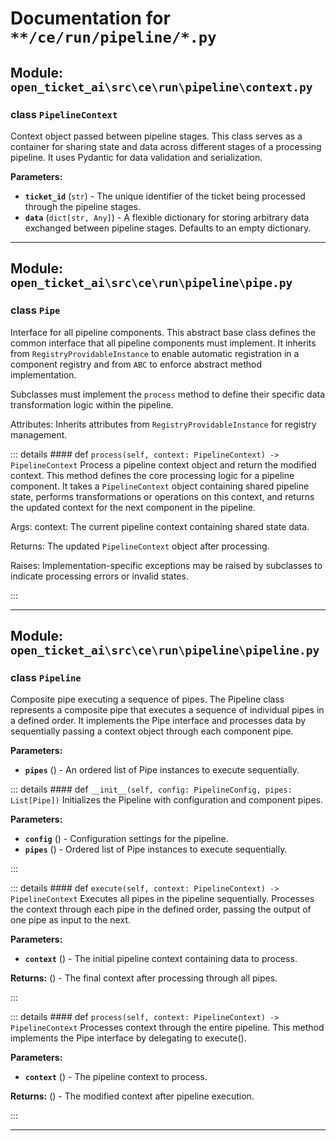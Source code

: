 # Documentation for `**/ce/run/pipeline/*.py`

## Module: `open_ticket_ai\src\ce\run\pipeline\context.py`


### <span style='text-info'>class</span> `PipelineContext`

Context object passed between pipeline stages.
This class serves as a container for sharing state and data across different stages
of a processing pipeline. It uses Pydantic for data validation and serialization.

**Parameters:**

- **`ticket_id`** (`str`) - The unique identifier of the ticket being processed through
the pipeline stages.
- **`data`** (`dict[str, Any]`) - A flexible dictionary for storing arbitrary data exchanged
between pipeline stages. Defaults to an empty dictionary.


---

## Module: `open_ticket_ai\src\ce\run\pipeline\pipe.py`


### <span style='text-info'>class</span> `Pipe`

Interface for all pipeline components.
This abstract base class defines the common interface that all pipeline
components must implement. It inherits from `RegistryProvidableInstance`
to enable automatic registration in a component registry and from `ABC`
to enforce abstract method implementation.

Subclasses must implement the `process` method to define their specific
data transformation logic within the pipeline.

Attributes:
    Inherits attributes from `RegistryProvidableInstance` for registry management.


::: details #### 
            <Badge type="info" text="method"/> <span class='text-warning'>def</span> `process(self, context: PipelineContext) -> PipelineContext`
Process a pipeline context object and return the modified context.
This method defines the core processing logic for a pipeline component.
It takes a `PipelineContext` object containing shared pipeline state,
performs transformations or operations on this context, and returns the
updated context for the next component in the pipeline.

Args:
    context: The current pipeline context containing shared state data.

Returns:
    The updated `PipelineContext` object after processing.

Raises:
    Implementation-specific exceptions may be raised by subclasses to
    indicate processing errors or invalid states.

:::


---

## Module: `open_ticket_ai\src\ce\run\pipeline\pipeline.py`


### <span style='text-info'>class</span> `Pipeline`

Composite pipe executing a sequence of pipes.
The Pipeline class represents a composite pipe that executes a sequence of
individual pipes in a defined order. It implements the Pipe interface and
processes data by sequentially passing a context object through each
component pipe.

**Parameters:**

- **`pipes`** () - An ordered list of Pipe instances to execute sequentially.


::: details #### 
            <Badge type="info" text="method"/> <span class='text-warning'>def</span> `__init__(self, config: PipelineConfig, pipes: List[Pipe])`
Initializes the Pipeline with configuration and component pipes.

**Parameters:**

- **`config`** () - Configuration settings for the pipeline.
- **`pipes`** () - Ordered list of Pipe instances to execute sequentially.

:::


::: details #### 
            <Badge type="info" text="method"/> <span class='text-warning'>def</span> `execute(self, context: PipelineContext) -> PipelineContext`
Executes all pipes in the pipeline sequentially.
Processes the context through each pipe in the defined order, passing
the output of one pipe as input to the next.

**Parameters:**

- **`context`** () - The initial pipeline context containing data to process.

**Returns:** () - The final context after processing through all pipes.

:::


::: details #### 
            <Badge type="info" text="method"/> <span class='text-warning'>def</span> `process(self, context: PipelineContext) -> PipelineContext`
Processes context through the entire pipeline.
This method implements the Pipe interface by delegating to execute().

**Parameters:**

- **`context`** () - The pipeline context to process.

**Returns:** () - The modified context after pipeline execution.

:::


---
